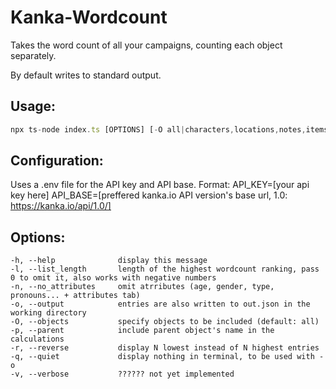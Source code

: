 # Kanka-Wordcount
Takes the word count of all your campaigns, counting each object separately.

By default writes to standard output.

## Usage:
```ts
npx ts-node index.ts [OPTIONS] [-O all|characters,locations,notes,items,...]
```

## Configuration: 
Uses a .env file for the API key and API base.
Format:
API_KEY=[your api key here]
API_BASE=[preffered kanka.io API version's base url, 1.0: https://kanka.io/api/1.0/]

## Options:
    -h, --help              display this message
    -l, --list_length       length of the highest wordcount ranking, pass 0 to omit it, also works with negative numbers
    -n, --no_attributes     omit atrributes (age, gender, type, pronouns... + attributes tab)
    -o, --output            entries are also written to out.json in the working directory
    -O, --objects           specify objects to be included (default: all)
    -p, --parent            include parent object's name in the calculations
    -r, --reverse           display N lowest instead of N highest entries
    -q, --quiet             display nothing in terminal, to be used with -o
    -v, --verbose           ?????? not yet implemented